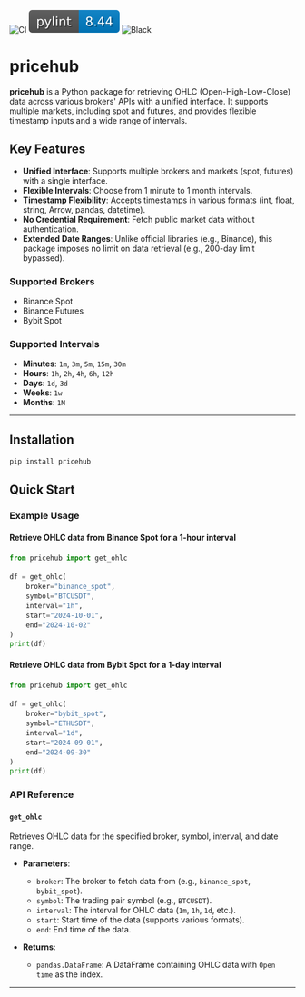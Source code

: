 ![CI](https://github.com/eslazarev/pricehub/workflows/CI/badge.svg)
![Pylint](https://github.com/eslazarev/pricehub/blob/main/.github/badges/pylint.svg)
![Black](https://img.shields.io/badge/code%20style-black-000000.svg)

# pricehub

**pricehub** is a Python package for retrieving OHLC (Open-High-Low-Close) data across various brokers' APIs with a unified interface. 
It supports multiple markets, including spot and futures, and provides flexible timestamp inputs and a wide range of intervals.

## Key Features

- **Unified Interface**: Supports multiple brokers and markets (spot, futures) with a single interface.
- **Flexible Intervals**: Choose from 1 minute to 1 month intervals.
- **Timestamp Flexibility**: Accepts timestamps in various formats (int, float, string, Arrow, pandas, datetime).
- **No Credential Requirement**: Fetch public market data without authentication.
- **Extended Date Ranges**: Unlike official libraries (e.g., Binance), this package imposes no limit on data retrieval (e.g., 200-day limit bypassed).

### Supported Brokers
- Binance Spot
- Binance Futures
- Bybit Spot

### Supported Intervals
- **Minutes**: `1m`, `3m`, `5m`, `15m`, `30m`
- **Hours**: `1h`, `2h`, `4h`, `6h`, `12h`
- **Days**: `1d`, `3d`
- **Weeks**: `1w`
- **Months**: `1M`

---

## Installation

```bash
pip install pricehub
```

## Quick Start

### Example Usage

#### Retrieve OHLC data from Binance Spot for a 1-hour interval
```python
from pricehub import get_ohlc

df = get_ohlc(
    broker="binance_spot",
    symbol="BTCUSDT",
    interval="1h",
    start="2024-10-01",
    end="2024-10-02"
)
print(df)
```

#### Retrieve OHLC data from Bybit Spot for a 1-day interval
```python
from pricehub import get_ohlc

df = get_ohlc(
    broker="bybit_spot",
    symbol="ETHUSDT",
    interval="1d",
    start="2024-09-01",
    end="2024-09-30"
)
print(df)
```

### API Reference

#### `get_ohlc`

Retrieves OHLC data for the specified broker, symbol, interval, and date range.

- **Parameters**:
  - `broker`: The broker to fetch data from (e.g., `binance_spot`, `bybit_spot`).
  - `symbol`: The trading pair symbol (e.g., `BTCUSDT`).
  - `interval`: The interval for OHLC data (`1m`, `1h`, `1d`, etc.).
  - `start`: Start time of the data (supports various formats).
  - `end`: End time of the data.

- **Returns**:
  - `pandas.DataFrame`: A DataFrame containing OHLC data with `Open time` as the index.

---

